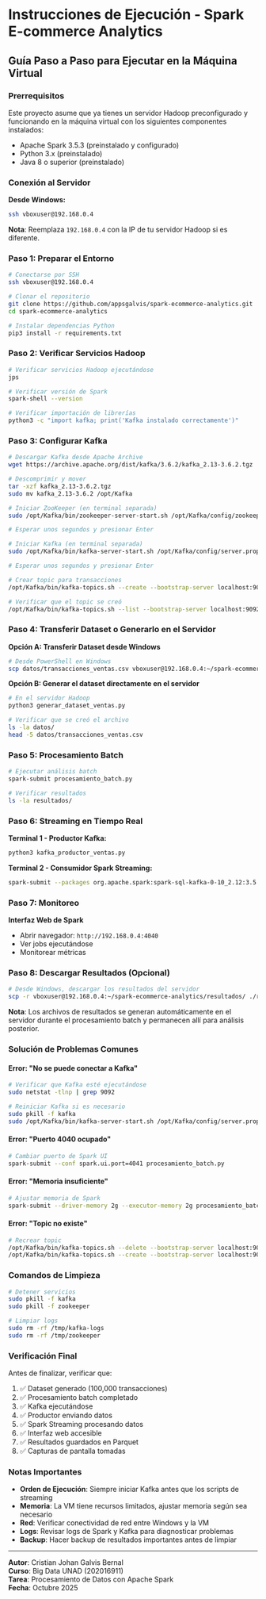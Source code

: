 # Instrucciones de Ejecución - Spark E-commerce Analytics

## Guía Paso a Paso para Ejecutar en la Máquina Virtual

### Prerrequisitos

Este proyecto asume que ya tienes un servidor Hadoop preconfigurado y funcionando en la máquina virtual con los siguientes componentes instalados:
- Apache Spark 3.5.3 (preinstalado y configurado)
- Python 3.x (preinstalado)
- Java 8 o superior (preinstalado)

### Conexión al Servidor

**Desde Windows:**
```bash
ssh vboxuser@192.168.0.4
```

**Nota**: Reemplaza `192.168.0.4` con la IP de tu servidor Hadoop si es diferente.

### Paso 1: Preparar el Entorno

```bash
# Conectarse por SSH
ssh vboxuser@192.168.0.4

# Clonar el repositorio
git clone https://github.com/appsgalvis/spark-ecommerce-analytics.git
cd spark-ecommerce-analytics

# Instalar dependencias Python
pip3 install -r requirements.txt
```

### Paso 2: Verificar Servicios Hadoop

```bash
# Verificar servicios Hadoop ejecutándose
jps

# Verificar versión de Spark
spark-shell --version

# Verificar importación de librerías
python3 -c "import kafka; print('Kafka instalado correctamente')"
```

### Paso 3: Configurar Kafka

```bash
# Descargar Kafka desde Apache Archive
wget https://archive.apache.org/dist/kafka/3.6.2/kafka_2.13-3.6.2.tgz

# Descomprimir y mover
tar -xzf kafka_2.13-3.6.2.tgz
sudo mv kafka_2.13-3.6.2 /opt/Kafka

# Iniciar ZooKeeper (en terminal separada)
sudo /opt/Kafka/bin/zookeeper-server-start.sh /opt/Kafka/config/zookeeper.properties &

# Esperar unos segundos y presionar Enter

# Iniciar Kafka (en terminal separada)
sudo /opt/Kafka/bin/kafka-server-start.sh /opt/Kafka/config/server.properties &

# Esperar unos segundos y presionar Enter

# Crear topic para transacciones
/opt/Kafka/bin/kafka-topics.sh --create --bootstrap-server localhost:9092 --replication-factor 1 --partitions 1 --topic transacciones_ventas

# Verificar que el topic se creó
/opt/Kafka/bin/kafka-topics.sh --list --bootstrap-server localhost:9092
```

### Paso 4: Transferir Dataset o Generarlo en el Servidor

**Opción A: Transferir Dataset desde Windows**
```bash
# Desde PowerShell en Windows
scp datos/transacciones_ventas.csv vboxuser@192.168.0.4:~/spark-ecommerce-analytics/datos/
```

**Opción B: Generar el dataset directamente en el servidor**
```bash
# En el servidor Hadoop
python3 generar_dataset_ventas.py

# Verificar que se creó el archivo
ls -la datos/
head -5 datos/transacciones_ventas.csv
```

### Paso 5: Procesamiento Batch

```bash
# Ejecutar análisis batch
spark-submit procesamiento_batch.py

# Verificar resultados
ls -la resultados/
```

### Paso 6: Streaming en Tiempo Real

**Terminal 1 - Productor Kafka:**
```bash
python3 kafka_productor_ventas.py
```

**Terminal 2 - Consumidor Spark Streaming:**
```bash
spark-submit --packages org.apache.spark:spark-sql-kafka-0-10_2.12:3.5.3 spark_streaming_consumidor.py
```

### Paso 7: Monitoreo

**Interfaz Web de Spark**
- Abrir navegador: `http://192.168.0.4:4040`
- Ver jobs ejecutándose
- Monitorear métricas

### Paso 8: Descargar Resultados (Opcional)

```bash
# Desde Windows, descargar los resultados del servidor
scp -r vboxuser@192.168.0.4:~/spark-ecommerce-analytics/resultados/ ./resultados/
```

**Nota**: Los archivos de resultados se generan automáticamente en el servidor durante el procesamiento batch y permanecen allí para análisis posterior.

### Solución de Problemas Comunes

#### Error: "No se puede conectar a Kafka"
```bash
# Verificar que Kafka esté ejecutándose
sudo netstat -tlnp | grep 9092

# Reiniciar Kafka si es necesario
sudo pkill -f kafka
sudo /opt/Kafka/bin/kafka-server-start.sh /opt/Kafka/config/server.properties &
```

#### Error: "Puerto 4040 ocupado"
```bash
# Cambiar puerto de Spark UI
spark-submit --conf spark.ui.port=4041 procesamiento_batch.py
```

#### Error: "Memoria insuficiente"
```bash
# Ajustar memoria de Spark
spark-submit --driver-memory 2g --executor-memory 2g procesamiento_batch.py
```

#### Error: "Topic no existe"
```bash
# Recrear topic
/opt/Kafka/bin/kafka-topics.sh --delete --bootstrap-server localhost:9092 --topic transacciones_ventas
/opt/Kafka/bin/kafka-topics.sh --create --bootstrap-server localhost:9092 --replication-factor 1 --partitions 1 --topic transacciones_ventas
```

### Comandos de Limpieza

```bash
# Detener servicios
sudo pkill -f kafka
sudo pkill -f zookeeper

# Limpiar logs
sudo rm -rf /tmp/kafka-logs
sudo rm -rf /tmp/zookeeper
```

### Verificación Final

Antes de finalizar, verificar que:

1. ✅ Dataset generado (100,000 transacciones)
2. ✅ Procesamiento batch completado
3. ✅ Kafka ejecutándose
4. ✅ Productor enviando datos
5. ✅ Spark Streaming procesando datos
6. ✅ Interfaz web accesible
7. ✅ Resultados guardados en Parquet
8. ✅ Capturas de pantalla tomadas

### Notas Importantes

- **Orden de Ejecución**: Siempre iniciar Kafka antes que los scripts de streaming
- **Memoria**: La VM tiene recursos limitados, ajustar memoria según sea necesario
- **Red**: Verificar conectividad de red entre Windows y la VM
- **Logs**: Revisar logs de Spark y Kafka para diagnosticar problemas
- **Backup**: Hacer backup de resultados importantes antes de limpiar

---

**Autor**: Cristian Johan Galvis Bernal  
**Curso**: Big Data UNAD (202016911)  
**Tarea**: Procesamiento de Datos con Apache Spark  
**Fecha**: Octubre 2025

